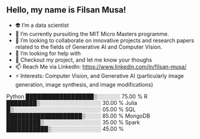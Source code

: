 ## Hello, my name is Filsan Musa!

- 👽 I’m a data scientist 
- 🔭 I’m currently pursuiting the MIT Micro Masters programme.
- 👯 I’m looking to collaborate on innovative projects and research papers related to the fields of Generative AI and Computer Vision.
- 🤔 I’m looking for help with 
- 🫥 Checkout my project, and let me know your thoughs
- 📫 Reach Me via LinkedIn: https://www.linkedin.com/in/filsan-musa/
- ⚡ Interests: Computer Vision, and Generative AI (particularly image generation, image synthesis, and image modifications)

Python    ██████████████████▒░░░░░░   75.00 %
R         ████████▒░░░░░░░░░░░░░░░░   30.00 %
Julia     █▒░░░░░░░░░░░░░░░░░░░░░░░   05.00 %
SQL       ████████████████████▒░░░░   85.00 %
MongoDB   █████████▒░░░░░░░░░░░░░░░   35.00 %
Spark     ███████████▒░░░░░░░░░░░░░   45.00 %


<!--
**filsan95/filsan95** is a ✨ _special_ ✨ repository because its `README.md` (this file) appears on your GitHub profile.

Here are some ideas to get you started:

- 👽 I’m a data scientist 
- 🔭 I’m currently pursuiting the MIT Micro Masters programme.
- 👯 I’m looking to collaborate on innovative projects and research papers related to the fields of Generative AI and Computer Vision.
- 🤔 I’m looking for help with 
- 🫥 Checkout my project, and let me know your thoughs
- 📫 Reach Me via LinkedIn: https://www.linkedin.com/in/filsan-musa/
- ⚡ Interests: Computer Vision, and Generative AI (particularly image generation, image synthesis, and image modifications)
-->
